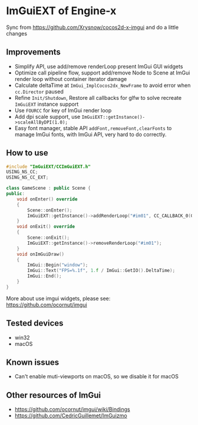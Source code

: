 # ImGuiEXT of Engine-x
Sync from https://github.com/Xrysnow/cocos2d-x-imgui and do a little changes

## Improvements
* Simplify API, use add/remove renderLoop present ImGui GUI widgets
* Optimize call pipeline flow, support add/remove Node to Scene at ImGui render loop without container iterator damage
* Calculate deltaTime at ```ImGui_ImplCocos2dx_NewFrame``` to avoid error when ```cc.Director``` paused
* Refine ```Init/Shutdown```, Restore all callbacks for glfw to solve recreate ```ImGuiEXT``` instance support
* Use ```FOURCC``` for key of ImGui render loop
* Add dpi scale support, use ```ImGuiEXT::getInstance()->scaleAllByDPI(1.0);```
* Easy font manager, stable API ```addFont,removeFont,clearFonts``` to manage ImGui fonts, with ImGui API, very hard to do correctly.

## How to use
```cpp
#include "ImGuiEXT/CCImGuiEXT.h"
USING_NS_CC;
USING_NS_CC_EXT;

class GameScene : public Scene {
public:
    void onEnter() override
    {
        Scene::onEnter();
        ImGuiEXT::getInstance()->addRenderLoop("#im01", CC_CALLBACK_0(GameScene::onImGuiDraw, this), this);
    }
    void onExit() override
    {
        Scene::onExit();
        ImGuiEXT::getInstance()->removeRenderLoop("#im01");
    }
    void onImGuiDraw()
    {
        ImGui::Begin("window");
        ImGui::Text("FPS=%.1f", 1.f / ImGui::GetIO().DeltaTime);
        ImGui::End();
    }
}

```
More about use imgui widgets, please see: https://github.com/ocornut/imgui

## Tested devices
* win32
* macOS

## Known issues
* Can't enable muti-viewports on macOS, so we disable it for macOS

## Other resources of ImGui
* https://github.com/ocornut/imgui/wiki/Bindings
* https://github.com/CedricGuillemet/ImGuizmo

